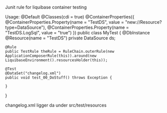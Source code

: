 Junit rule for liquibase container testing

Usage:
@Default
@Classes(cdi = true)
@ContainerProperties({
    @ContainerProperties.Property(name = "TestDS", value = "new://Resource?type=DataSource"),
    @ContainerProperties.Property(name = "TestDS.LogSql", value = "true")
})
public class MyTest {
    @DbInstance
    @Resource(name = "TestDS")
    private DataSource ds;   

    @Rule
    public TestRule theRule = RuleChain.outerRule(new ApplicationComposerRule(this)).around(new LiquibaseEnvironment().resourcesHolder(this));
    
    @Test
    @DataSet("changelog.xml")
    public void test_00_DoStuff() throws Exception {
    
    }
}

changelog.xml ligger da under src/test/resources

